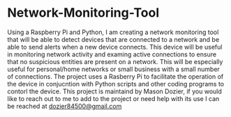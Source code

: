# Network-Monitoring-Tool
Using a Raspberry Pi and Python, I am creating a network monitoring tool that will be able to detect devices that are connected to a network and be able to send alerts when a new device connects. This device will be useful in monitoring network activity and examing active connections to ensure that no suspicious entities are present on a network. This will be especially useful for personal/home networks or small business with a small number of connections. The project uses a Rasberry Pi to facilitate the operation of the device in conjucntion with Python scripts and other coding programs to contorl the device. This project is maintaind by Mason Dozier, if you would like to reach out to me to add to the project or need help with its use I can be reached at dozier84500@gmail.com
